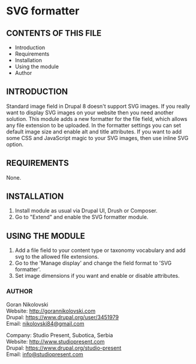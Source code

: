 # SVG formatter

## CONTENTS OF THIS FILE

  * Introduction
  * Requirements
  * Installation
  * Using the module
  * Author

## INTRODUCTION

Standard image field in Drupal 8 doesn't support SVG images. If you really want
to display SVG images on your website then you need another solution. This
module adds a new formatter for the file field, which allows any file extension
to be uploaded. In the formatter settings you can set default image size and 
enable alt and title attributes. If you want to add some CSS and JavaScript 
magic to your SVG images, then use inline SVG option.

## REQUIREMENTS

None.

## INSTALLATION

1. Install module as usual via Drupal UI, Drush or Composer.
2. Go to "Extend" and enable the SVG formatter module.

## USING THE MODULE

1. Add a file field to your content type or taxonomy vocabulary and add svg to 
the allowed file extensions.
2. Go to the 'Manage display' and change the field format to 'SVG formatter'.
3. Set image dimensions if you want and enable or disable attributes.

### AUTHOR

Goran Nikolovski  
Website: http://gorannikolovski.com  
Drupal: https://www.drupal.org/user/3451979  
Email: nikolovski84@gmail.com  

Company: Studio Present, Subotica, Serbia  
Website: http://www.studiopresent.com  
Drupal: https://www.drupal.org/studio-present  
Email: info@studiopresent.com  
